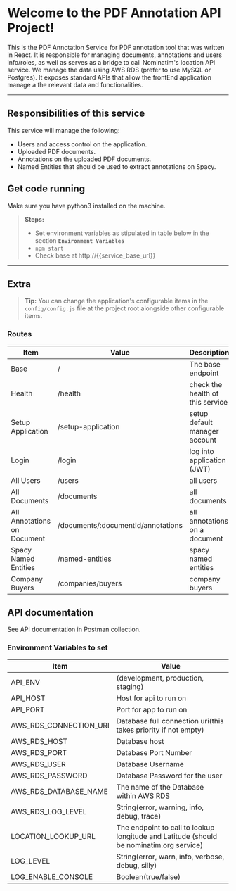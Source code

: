 Welcome to the PDF Annotation API Project!
===============================================

This is the PDF Annotation Service for PDF annotation tool that was written in React. 
It is responsible for managing documents, annotations and users info/roles,
as well as serves as a bridge to call Nominatim's location API service. 
We manage the data using AWS RDS (prefer to use MySQL or Postgres).
It exposes standard APIs that allow the frontEnd application manage a 
the relevant data and functionalities.  


----------  


Responsibilities of this service
-------------

This service will manage the following:  
 - Users and access control on the application.
 - Uploaded PDF documents.  
 - Annotations on the uploaded PDF documents.  
 - Named Entities that should be used to extract annotations on Spacy.      
  
  

Get code running
-------------

Make sure you have python3 installed on the machine.


> **Steps:**
> - Set environment variables as stipulated in table below in the section **```Environment Variables```**
> - ```npm start```
> - Check base at http://{{service_base_url}}

----------


Extra
--------------------
> **Tip:** You can change the application's configurable items 
in the ```config/config.js``` file at the project root alongside 
other configurable items. 


### Routes


Item     					  | Value                                     | Description
----------------------------- | ----------------------------------------- | ----------------------
Base     				      | /                                         | The base endpoint
Health     				      | /health                                   | check the health of this service
Setup Application        	  | /setup-application                        | setup default manager account
Login        	              | /login                                    | log into application (JWT)
All Users        	          | /users                                    | all users
All Documents        	      | /documents                                | all documents
All Annotations on Document   | /documents/:documentId/annotations        | all annotations on a document
Spacy Named Entities          | /named-entities                           | spacy named entities
Company Buyers       	      | /companies/buyers                         | company buyers

  
  
  
API documentation
-------------------  
  
  
See API documentation in Postman collection.
  
    
  


### Environment Variables to set


Item     					| Value
--------------------------- | ---------------------------
API_ENV     			    | (development, production, staging)
API_HOST     			    | Host for api to run on
API_PORT     			    | Port for app to run on
AWS_RDS_CONNECTION_URI 	    | Database full connection uri(this takes priority if not empty)
AWS_RDS_HOST 			    | Database host
AWS_RDS_PORT      	        | Database Port Number
AWS_RDS_USER      	        | Database Username
AWS_RDS_PASSWORD      	    | Database Password for the user
AWS_RDS_DATABASE_NAME      	| The name of the Database within AWS RDS
AWS_RDS_LOG_LEVEL 	        | String(error, warning, info, debug, trace)
LOCATION_LOOKUP_URL 	    | The endpoint to call to lookup longitude and Latitude (should be nominatim.org service)
LOG_LEVEL  		            | String(error, warn, info, verbose, debug, silly)
LOG_ENABLE_CONSOLE          | Boolean(true/false)
